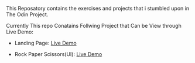This Reposatory contains the exercises and projects that i stumbled upon in The Odin Project.

Currently This repo Conatains Follwing Project that Can be View through Live Demo:
* Landing Page: [Live Demo](https://sahil-958.github.io/The-Odin-Project-Learnings/landing_page_project/)

* Rock Paper Scissors(UI): [Live Demo](https://sahil-958.github.io/The-Odin-Project-Learnings/rps_project/)